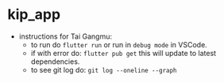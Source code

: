 # kip_app
- instructions for Tai Gangmu:
    - to run do `flutter run` or run in `debug mode` in VSCode.
    - if with error do: `flutter pub get` this will update to latest dependencies.
    - to see git log do: `git log --oneline --graph`